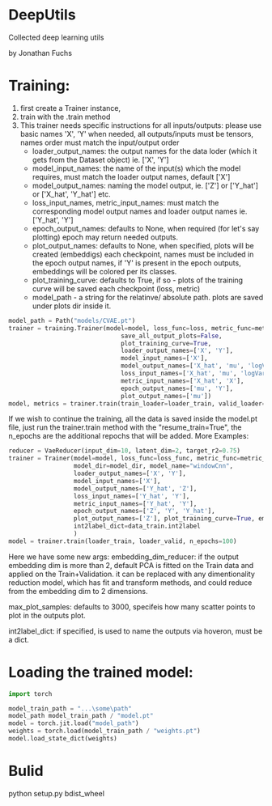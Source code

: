 # DeepUtils
Collected deep learning utils

by Jonathan Fuchs

# Training:
1. first create a Trainer instance,
2. train with the .train method
3. This trainer needs specific instructions for all inputs/outputs:
    please use basic names 'X', 'Y' when needed, all outputs/inputs must be tensors, names order must match the input/output order
    - loader_output_names: the output names for the data loder (which it gets from the Dataset object) ie. ['X', 'Y']
    - model_input_names: the name of the input(s) which the model requires, must match the loader output names, default ['X']
    - model_output_names: naming the model output, ie. ['Z'] or ['Y_hat'] or ['X_hat', 'Y_hat'] etc.
    - loss_input_names, metric_input_names: must match the corresponding model output names and loader output names ie. ['Y_hat', 'Y']
    - epoch_output_names: defaults to None, when required (for let's say plotting) epoch may return needed outputs.
    - plot_output_names: defaults to None, when specified, plots will be created (embeddigs) each checkpoint, names must be included      in the epoch output names, if 'Y' is present in the epoch outputs, embeddings will be colored per its classes.
    - plot_training_curve: defaults to True, if so - plots of the training curve will be saved each checkpoint (loss, metric)
    - model_path - a string for the relatinve/ absolute path. plots are saved under plots dir inside it.
```python
model_path = Path("models/CVAE.pt")
trainer = training.Trainer(model=model, loss_func=loss, metric_func=metric, optimizer=optimizer, model_path=model_path,
                               save_all_output_plots=False,
                               plot_training_curve=True,
                               loader_output_names=['X', 'Y'], 
                               model_input_names=['X'], 
                               model_output_names=['X_hat', 'mu', 'logVar', 'Y_hat'], 
                               loss_input_names=['X_hat', 'mu', 'logVar', 'X', 'Y_hat', 'Y'], 
                               metric_input_names=['X_hat', 'X'],
                               epoch_output_names=['mu', 'Y'],
                               plot_output_names=['mu'])
model, metrics = trainer.train(train_loader=loader_train, valid_loader=loader_valid, n_epochs=60)
```
If we wish to continue the training, all the data is saved inside the model.pt file, just run the trainer.train method with the "resume_train=True", the n_epochs are the additional repochs that will be added.
More Examples:
```python
reducer = VaeReducer(input_dim=10, latent_dim=2, target_r2=0.75)
trainer = Trainer(model=model, loss_func=loss_func, metric_func=metric_func, optimizer=optimizer,
                  model_dir=model_dir, model_name="windowCnn", 
                  loader_output_names=['X', 'Y'],
                  model_input_names=['X'], 
                  model_output_names=['Y_hat', 'Z'],
                  loss_input_names=['Y_hat', 'Y'],
                  metric_input_names=['Y_hat', 'Y'],
                  epoch_output_names=['Z', 'Y', 'Y_hat'], 
                  plot_output_names=['Z'], plot_training_curve=True, embedding_dim_reducer=reducer, max_plot_samples=5_000,
                  int2label_dict=data_train.int2label
                  )
model = trainer.train(loader_train, loader_valid, n_epochs=100)
```
Here we have some new args:
embedding_dim_reducer: if the output embedding dim is more than 2, default PCA is fitted on the Train data and applied on
the Train+Validation. it can be replaced with any dimentionality reduction model, which has fit and transform methods, and
could reduce from the embedding dim to 2 dimensions.

max_plot_samples: defaults to 3000, specifeis how many scatter points to plot in the outputs plot.

int2label_dict: if specified, is used to name the outputs via hoveron, must be a dict.

# Loading the trained model:
```python
import torch

model_train_path = "...\some\path"
model_path model_train_path / "model.pt"
model = torch.jit.load("model_path")
weights = torch.load(model_train_path / "weights.pt")
model.load_state_dict(weights)
```

# Bulid
python setup.py bdist_wheel
